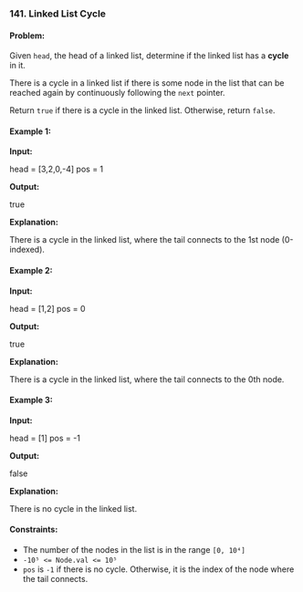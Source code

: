 ### **141. Linked List Cycle**

#### **Problem:**

Given `head`, the head of a linked list, determine if the linked list has a **cycle** in it.

There is a cycle in a linked list if there is some node in the list that can be reached again by continuously following the `next` pointer.

Return `true` if there is a cycle in the linked list. Otherwise, return `false`.



#### **Example 1:**

**Input:**


head = [3,2,0,-4]
pos = 1


**Output:**


true


**Explanation:**

There is a cycle in the linked list, where the tail connects to the 1st node (0-indexed).


#### **Example 2:**

**Input:**

head = [1,2]
pos = 0


**Output:**

true


**Explanation:**

There is a cycle in the linked list, where the tail connects to the 0th node.



#### **Example 3:**

**Input:**


head = [1]
pos = -1


**Output:**


false


**Explanation:**

There is no cycle in the linked list.



#### **Constraints:**

- The number of the nodes in the list is in the range `[0, 10⁴]`
- `-10⁵ <= Node.val <= 10⁵`
- `pos` is `-1` if there is no cycle. Otherwise, it is the index of the node where the tail connects.

